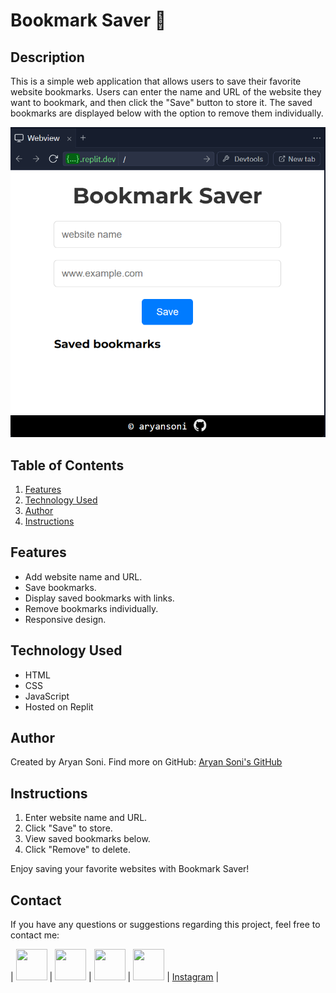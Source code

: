 # Bookmark Saver 🔖

## Description

This is a simple web application that allows users to save their favorite website bookmarks. Users can enter the name and URL of the website they want to bookmark, and then click the "Save" button to store it. The saved bookmarks are displayed below with the option to remove them individually.

![bookmark-saver](images/cover.png)

## Table of Contents

1. [Features](#features)
2. [Technology Used](#technology-used)
3. [Author](#author)
4. [Instructions](#instructions)

## Features

- Add website name and URL.
- Save bookmarks.
- Display saved bookmarks with links.
- Remove bookmarks individually.
- Responsive design.

## Technology Used

- HTML
- CSS
- JavaScript
- Hosted on Replit

## Author

Created by Aryan Soni. Find more on GitHub: [Aryan Soni's GitHub](https://github.com/aryansoni-git)

## Instructions

1. Enter website name and URL.
2. Click "Save" to store.
3. View saved bookmarks below.
4. Click "Remove" to delete.

Enjoy saving your favorite websites with Bookmark Saver!

## Contact

If you have any questions or suggestions regarding this project, feel free to contact me:

| [<img src="https://cdn.jsdelivr.net/gh/devicons/devicon@latest/icons/google/google-original.svg" width="50" height="50">](mailto:aryansoni.work@gmail.com) | 
[<img src="https://cdn.jsdelivr.net/gh/devicons/devicon@latest/icons/github/github-original.svg" width="50" height="50">](https://github.com/aryansoni-git) | 
[<img src="https://cdn.jsdelivr.net/gh/devicons/devicon@latest/icons/twitter/twitter-original.svg" width="50" height="50">](https://twitter.com/aryansoni_x) | 
[<img src="https://cdn.jsdelivr.net/gh/devicons/devicon@latest/icons/linkedin/linkedin-original.svg" width="50" height="50">](https://www.linkedin.com/in/aryansoni-work) | 
[Instagram](https://www.instagram.com/aryansoni.ig/) |